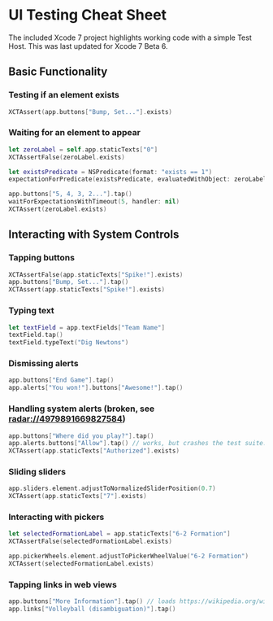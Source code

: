 # UI Testing Cheat Sheet

The included Xcode 7 project highlights working code with a simple Test Host. This was last updated for Xcode 7 Beta 6.

## Basic Functionality

### Testing if an element exists

````swift
XCTAssert(app.buttons["Bump, Set..."].exists)
````

### Waiting for an element to appear
````swift
let zeroLabel = self.app.staticTexts["0"]
XCTAssertFalse(zeroLabel.exists)

let existsPredicate = NSPredicate(format: "exists == 1")
expectationForPredicate(existsPredicate, evaluatedWithObject: zeroLabel, handler: nil)

app.buttons["5, 4, 3, 2..."].tap()
waitForExpectationsWithTimeout(5, handler: nil)
XCTAssert(zeroLabel.exists)
````

## Interacting with System Controls

### Tapping buttons
````swift
XCTAssertFalse(app.staticTexts["Spike!"].exists)
app.buttons["Bump, Set..."].tap()
XCTAssert(app.staticTexts["Spike!"].exists)
````

### Typing text
````swift
let textField = app.textFields["Team Name"]
textField.tap()
textField.typeText("Dig Newtons")
````

### Dismissing alerts
````swift
app.buttons["End Game"].tap()
app.alerts["You won!"].buttons["Awesome!"].tap()
````

### Handling system alerts (broken, see [radar://4979891669827584](http://openradar.appspot.com/radar?id=4979891669827584))
````swift
app.buttons["Where did you play?"].tap()
app.alerts.buttons["Allow"].tap() // works, but crashes the test suite.
XCTAssert(app.staticTexts["Authorized"].exists)
````

### Sliding sliders
````swift
app.sliders.element.adjustToNormalizedSliderPosition(0.7)
XCTAssert(app.staticTexts["7"].exists)
````

### Interacting with pickers
````swift
let selectedFormationLabel = app.staticTexts["6-2 Formation"]
XCTAssertFalse(selectedFormationLabel.exists)

app.pickerWheels.element.adjustToPickerWheelValue("6-2 Formation")
XCTAssert(selectedFormationLabel.exists)
````

### Tapping links in web views
````swift
app.buttons["More Information"].tap() // loads https://wikipedia.org/wiki/Volleyball
app.links["Volleyball (disambiguation)"].tap()
````
